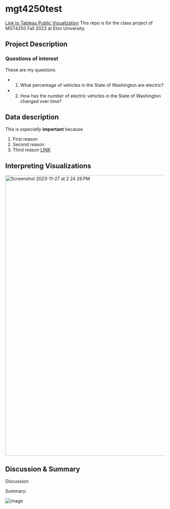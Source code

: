 # mgt4250test

[Link to Tableau Public Visualization]([https://public.tableau.com/views/SampleVis_17011142680880/Sheet1?:language=en-US&:display_count=n&:origin=viz_share_link](https://public.tableau.com/shared/Y42BNW9Y8?:display_count=n&:origin=viz_share_link)) This repo is for the class project of MGT4250 Fall 2023 at Elon University.

## Project Description
### Questions of interest
These are my questions
- 1. What percentage of vehicles in the State of Washington are electric?
- 2. How has the number of electric vehicles in the State of Washington changed over
time?


## Data description
This is *especially* **important** because 
1. First reason
2. Second reason
3. Third reason [LINK](https://www.elon.edu)

## Interpreting Visualizations
<img width="884" alt="Screenshot 2023-11-27 at 2 24 26 PM" src="https://github.com/caries32/mgt4250test/assets/133187234/5a2e9421-cc9e-41b3-8e91-1cd433a489c6">

## Discussion & Summary
Discussion:

Summary:


![image](https://github.com/caries32/mgt4250test/assets/133187234/6cf743a3-f9a7-43f3-b3dc-5ac61f1c241f)
